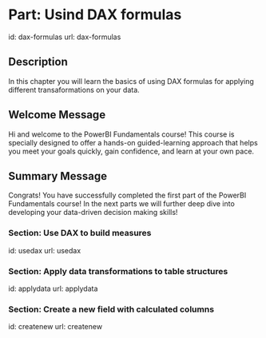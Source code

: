 # Part: Usind DAX formulas 
id: dax-formulas
url: dax-formulas

## Description

In this chapter you will learn the basics of using DAX formulas for applying different transaformations on your data.

## Welcome Message

Hi and welcome to the PowerBI Fundamentals course! This course is specially designed to offer a hands-on guided-learning approach that helps you meet your goals quickly, gain confidence, and learn at your own pace. 

## Summary Message

Congrats! You have successfully completed the first part of the PowerBI Fundamentals course! In the next parts we will further deep dive into developing your data-driven decision making skills!


### Section: Use DAX to build measures
id: usedax
url: usedax


### Section: Apply data transformations to table structures
id: applydata
url: applydata


### Section: Create a new field with calculated columns
id: createnew
url: createnew